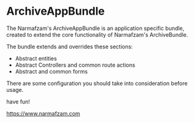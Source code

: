 ArchiveAppBundle
======================================================================

The Narmafzam's ArchiveAppBundle is an application specific bundle, created to extend the core functionality of Narmafzam's ArchiveBundle.

The bundle extends and overrides these sections:

- Abstract entities
- Abstract Controllers and common route actions
- Abstract and common forms

There are some configuration you should take into consideration before usage.

have fun!

https://www.narmafzam.com
